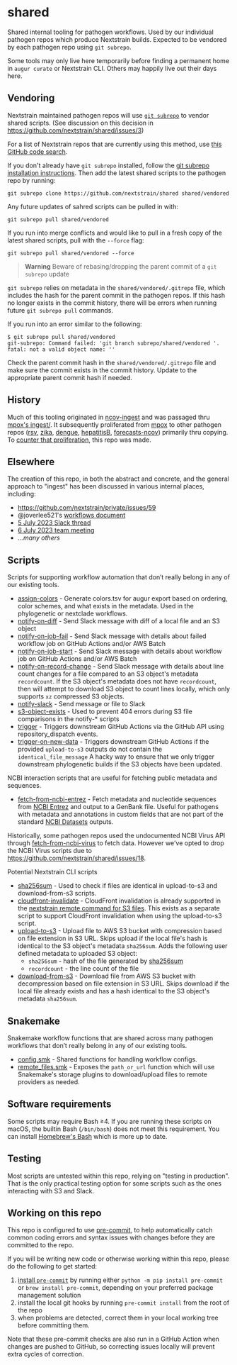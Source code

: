 # shared

Shared internal tooling for pathogen workflows.  Used by our individual
pathogen repos which produce Nextstrain builds.  Expected to be vendored by
each pathogen repo using `git subrepo`.

Some tools may only live here temporarily before finding a permanent home in
`augur curate` or Nextstrain CLI.  Others may happily live out their days here.

## Vendoring

Nextstrain maintained pathogen repos will use [`git subrepo`](https://github.com/ingydotnet/git-subrepo) to vendor shared scripts.
(See discussion on this decision in https://github.com/nextstrain/shared/issues/3)

For a list of Nextstrain repos that are currently using this method, use [this
GitHub code search](https://github.com/search?type=code&q=org%3Anextstrain+subrepo+%22remote+%3D+https%3A%2F%2Fgithub.com%2Fnextstrain%2Fingest%22).

If you don't already have `git subrepo` installed, follow the [git subrepo installation instructions](https://github.com/ingydotnet/git-subrepo#installation).
Then add the latest shared scripts to the pathogen repo by running:

```
git subrepo clone https://github.com/nextstrain/shared shared/vendored
```

Any future updates of sahred scripts can be pulled in with:

```
git subrepo pull shared/vendored
```

If you run into merge conflicts and would like to pull in a fresh copy of the
latest shared scripts, pull with the `--force` flag:

```
git subrepo pull shared/vendored --force
```

> **Warning**
> Beware of rebasing/dropping the parent commit of a `git subrepo` update

`git subrepo` relies on metadata in the `shared/vendored/.gitrepo` file,
which includes the hash for the parent commit in the pathogen repos.
If this hash no longer exists in the commit history, there will be errors when
running future `git subrepo pull` commands.

If you run into an error similar to the following:
```
$ git subrepo pull shared/vendored
git-subrepo: Command failed: 'git branch subrepo/shared/vendored '.
fatal: not a valid object name: ''
```
Check the parent commit hash in the `shared/vendored/.gitrepo` file and make
sure the commit exists in the commit history. Update to the appropriate parent
commit hash if needed.

## History

Much of this tooling originated in
[ncov-ingest](https://github.com/nextstrain/ncov-ingest) and was passaged thru
[mpox's ingest/](https://github.com/nextstrain/mpox/tree/@/ingest/). It
subsequently proliferated from [mpox][] to other pathogen repos ([rsv][],
[zika][], [dengue][], [hepatitisB][], [forecasts-ncov][]) primarily thru
copying.  To [counter that
proliferation](https://bedfordlab.slack.com/archives/C7SDVPBLZ/p1688577879947079),
this repo was made.

[mpox]: https://github.com/nextstrain/mpox
[rsv]: https://github.com/nextstrain/rsv
[zika]: https://github.com/nextstrain/zika/pull/24
[dengue]: https://github.com/nextstrain/dengue/pull/10
[hepatitisB]: https://github.com/nextstrain/hepatitisB
[forecasts-ncov]: https://github.com/nextstrain/forecasts-ncov

## Elsewhere

The creation of this repo, in both the abstract and concrete, and the general
approach to "ingest" has been discussed in various internal places, including:

- https://github.com/nextstrain/private/issues/59
- @joverlee521's [workflows document](https://docs.google.com/document/d/1rLWPvEuj0Ayc8MR0O1lfRJZfj9av53xU38f20g8nU_E/edit#heading=h.4g0d3mjvb89i)
- [5 July 2023 Slack thread](https://bedfordlab.slack.com/archives/C7SDVPBLZ/p1688577879947079)
- [6 July 2023 team meeting](https://docs.google.com/document/d/1FPfx-ON5RdqL2wyvODhkrCcjgOVX3nlXgBwCPhIEsco/edit)
- _…many others_

## Scripts

Scripts for supporting workflow automation that don’t really belong in any of our existing tools.

- [assign-colors](scripts/assign-colors) - Generate colors.tsv for augur export based on ordering, color schemes, and what exists in the metadata. Used in the phylogenetic or nextclade workflows.
- [notify-on-diff](scripts/notify-on-diff) - Send Slack message with diff of a local file and an S3 object
- [notify-on-job-fail](scripts/notify-on-job-fail) - Send Slack message with details about failed workflow job on GitHub Actions and/or AWS Batch
- [notify-on-job-start](scripts/notify-on-job-start) - Send Slack message with details about workflow job on GitHub Actions and/or AWS Batch
- [notify-on-record-change](scripts/notify-on-recod-change) - Send Slack message with details about line count changes for a file compared to an S3 object's metadata `recordcount`.
  If the S3 object's metadata does not have `recordcount`, then will attempt to download S3 object to count lines locally, which only supports `xz` compressed S3 objects.
- [notify-slack](scripts/notify-slack) - Send message or file to Slack
- [s3-object-exists](scripts/s3-object-exists) - Used to prevent 404 errors during S3 file comparisons in the notify-* scripts
- [trigger](scripts/trigger) - Triggers downstream GitHub Actions via the GitHub API using repository_dispatch events.
- [trigger-on-new-data](scripts/trigger-on-new-data) - Triggers downstream GitHub Actions if the provided `upload-to-s3` outputs do not contain the `identical_file_message`
  A hacky way to ensure that we only trigger downstream phylogenetic builds if the S3 objects have been updated.


NCBI interaction scripts that are useful for fetching public metadata and sequences.

- [fetch-from-ncbi-entrez](scripts/fetch-from-ncbi-entrez) - Fetch metadata and nucleotide sequences from [NCBI Entrez](https://www.ncbi.nlm.nih.gov/books/NBK25501/) and output to a GenBank file.
  Useful for pathogens with metadata and annotations in custom fields that are not part of the standard [NCBI Datasets](https://www.ncbi.nlm.nih.gov/datasets/) outputs.

Historically, some pathogen repos used the undocumented NCBI Virus API through [fetch-from-ncbi-virus](https://github.com/nextstrain/shared/blob/c97df238518171c2b1574bec0349a55855d1e7a7/fetch-from-ncbi-virus) to fetch data. However we've opted to drop the NCBI Virus scripts due to https://github.com/nextstrain/shared/issues/18.

Potential Nextstrain CLI scripts

- [sha256sum](scripts/sha256sum) - Used to check if files are identical in upload-to-s3 and download-from-s3 scripts.
- [cloudfront-invalidate](scripts/cloudfront-invalidate) - CloudFront invalidation is already supported in the [nextstrain remote command for S3 files](https://github.com/nextstrain/cli/blob/a5dda9c0579ece7acbd8e2c32a4bbe95df7c0bce/nextstrain/cli/remote/s3.py#L104).
  This exists as a separate script to support CloudFront invalidation when using the upload-to-s3 script.
- [upload-to-s3](scripts/upload-to-s3) - Upload file to AWS S3 bucket with compression based on file extension in S3 URL.
  Skips upload if the local file's hash is identical to the S3 object's metadata `sha256sum`.
  Adds the following user defined metadata to uploaded S3 object:
    - `sha256sum` - hash of the file generated by [sha256sum](sha256sum)
    - `recordcount` - the line count of the file
- [download-from-s3](scripts/download-from-s3) - Download file from AWS S3 bucket with decompression based on file extension in S3 URL.
  Skips download if the local file already exists and has a hash identical to the S3 object's metadata `sha256sum`.

## Snakemake

Snakemake workflow functions that are shared across many pathogen workflows that don’t really belong in any of our existing tools.

- [config.smk](snakemake/config.smk) - Shared functions for handling workflow configs.
- [remote_files.smk](snakemake/remote_files.smk) - Exposes the `path_or_url` function which will use Snakemake's storage plugins to download/upload files to remote providers as needed.


## Software requirements

Some scripts may require Bash ≥4. If you are running these scripts on macOS, the builtin Bash (`/bin/bash`) does not meet this requirement. You can install [Homebrew's Bash](https://formulae.brew.sh/formula/bash) which is more up to date.

## Testing

Most scripts are untested within this repo, relying on "testing in production". That is the only practical testing option for some scripts such as the ones interacting with S3 and Slack.

## Working on this repo

This repo is configured to use [pre-commit](https://pre-commit.com),
to help automatically catch common coding errors and syntax issues
with changes before they are committed to the repo.

If you will be writing new code or otherwise working within this repo,
please do the following to get started:

1. [install `pre-commit`](https://pre-commit.com/#install) by running
   either `python -m pip install pre-commit` or `brew install
   pre-commit`, depending on your preferred package management
   solution
2. install the local git hooks by running `pre-commit install` from
   the root of the repo
3. when problems are detected, correct them in your local working tree
   before committing them.

Note that these pre-commit checks are also run in a GitHub Action when
changes are pushed to GitHub, so correcting issues locally will
prevent extra cycles of correction.
